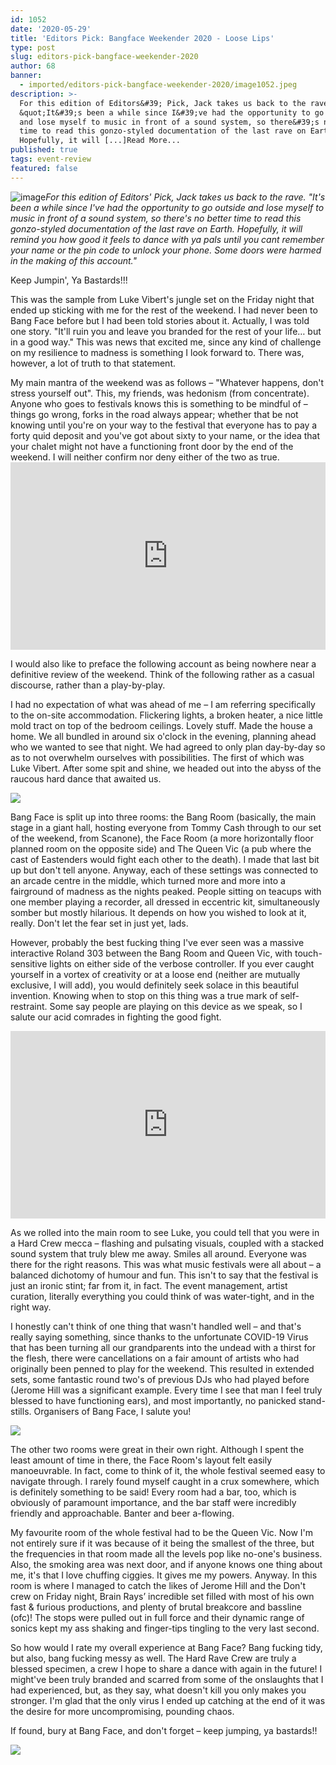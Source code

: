 ```yaml
---
id: 1052
date: '2020-05-29'
title: 'Editors Pick: Bangface Weekender 2020 - Loose Lips'
type: post
slug: editors-pick-bangface-weekender-2020
author: 68
banner:
  - imported/editors-pick-bangface-weekender-2020/image1052.jpeg
description: >-
  For this edition of Editors&#39; Pick, Jack takes us back to the rave.
  &quot;It&#39;s been a while since I&#39;ve had the opportunity to go outside
  and lose myself to music in front of a sound system, so there&#39;s no better
  time to read this gonzo-styled documentation of the last rave on Earth.
  Hopefully, it will [...]Read More...
published: true
tags: event-review
featured: false
---
```

![image](../imported/editors-pick-bangface-weekender-2020/image1052.jpeg)_For this edition of Editors' Pick, Jack takes us back to the rave. "It's been a while since I've had the opportunity to go outside and lose myself to music in front of a sound system, so there's no better time to read this gonzo-styled documentation of the last rave on Earth. Hopefully, it will remind you how good it feels to dance with ya pals until you cant remember your name or the pin code to unlock your phone. Some doors were harmed in the making of this account."_

Keep Jumpin', Ya Bastards!!! 

This was the sample from Luke Vibert's jungle set on the Friday night that ended up sticking with me for the rest of the weekend. I had never been to Bang Face before but I had been told stories about it. Actually, I was told one story. "It'll ruin you and leave you branded for the rest of your life… but in a good way." This was news that excited me, since any kind of challenge on my resilience to madness is something I look forward to. There was, however, a lot of truth to that statement.

My main mantra of the weekend was as follows – "Whatever happens, don't stress yourself out". This, my friends, was hedonism (from concentrate). Anyone who goes to festivals knows this is something to be mindful of – things go wrong, forks in the road always appear; whether that be not knowing until you're on your way to the festival that everyone has to pay a forty quid deposit and you've got about sixty to your name, or the idea that your chalet might not have a functioning front door by the end of the weekend. I will neither confirm nor deny either of the two as true.<iframe width='100%' height='300' scrolling='no' frameborder='no' allow='autoplay' src='https://w.soundcloud.com/player/?url=https%3A//api.soundcloud.com/tracks/780392422&color=%23ff5500&auto_play=false&hide_related=false&show_comments=true&show_user=true&show_reposts=false&show_teaser=true'></iframe>

I would also like to preface the following account as being nowhere near a definitive review of the weekend. Think of the following rather as a casual discourse, rather than a play-by-play.

I had no expectation of what was ahead of me – I am referring specifically to the on-site accommodation. Flickering lights, a broken heater, a nice little mold tract on top of the bedroom ceilings. Lovely stuff. Made the house a home. We all bundled in around six o'clock in the evening, planning ahead who we wanted to see that night. We had agreed to only plan day-by-day so as to not overwhelm ourselves with possibilities. The first of which was Luke Vibert. After some spit and shine, we headed out into the abyss of the raucous hard dance that awaited us.

![](/wp-content/uploads/live/img/wysiwyg/5e80a04acb905.jpg)

Bang Face is split up into three rooms: the Bang Room (basically, the main stage in a giant hall, hosting everyone from Tommy Cash through to our set of the weekend, from Scanone), the Face Room (a more horizontally floor planned room on the opposite side) and The Queen Vic (a pub where the cast of Eastenders would fight each other to the death). I made that last bit up but don't tell anyone. Anyway, each of these settings was connected to an arcade centre in the middle, which turned more and more into a fairground of madness as the nights peaked. People sitting on teacups with one member playing a recorder, all dressed in eccentric kit, simultaneously somber but mostly hilarious. It depends on how you wished to look at it, really. Don't let the fear set in just yet, lads.

However, probably the best fucking thing I've ever seen was a massive interactive Roland 303 between the Bang Room and Queen Vic, with touch-sensitive lights on either side of the verbose controller. If you ever caught yourself in a vortex of creativity or at a loose end (neither are mutually exclusive, I will add), you would definitely seek solace in this beautiful invention. Knowing when to stop on this thing was a true mark of self-restraint. Some say people are playing on this device as we speak, so I salute our acid comrades in fighting the good fight.

<iframe width='100%' height='300' scrolling='no' frameborder='no' allow='autoplay' src='http://www.youtube.com/embed/_sD5iD7lZyw?wmode=opaque'></iframe>

As we rolled into the main room to see Luke, you could tell that you were in a Hard Crew mecca – flashing and pulsating visuals, coupled with a stacked sound system that truly blew me away. Smiles all around. Everyone was there for the right reasons. This was what music festivals were all about – a balanced dichotomy of humour and fun. This isn't to say that the festival is just an ironic stint; far from it, in fact. The event management, artist curation, literally everything you could think of was water-tight, and in the right way. 

I honestly can't think of one thing that wasn't handled well – and that's really saying something, since thanks to the unfortunate COVID-19 Virus that has been turning all our grandparents into the undead with a thirst for the flesh, there were cancellations on a fair amount of artists who had originally been penned to play for the weekend. This resulted in extended sets, some fantastic round two's of previous DJs who had played before (Jerome Hill was a significant example. Every time I see that man I feel truly blessed to have functioning ears), and most importantly, no panicked stand-stills. Organisers of Bang Face, I salute you!

![](/wp-content/uploads/live/img/wysiwyg/5e7f6ced0ad48.jpg)

The other two rooms were great in their own right. Although I spent the least amount of time in there, the Face Room's layout felt easily manoeuvrable. In fact, come to think of it, the whole festival seemed easy to navigate through. I rarely found myself caught in a crux somewhere, which is definitely something to be said! Every room had a bar, too, which is obviously of paramount importance, and the bar staff were incredibly friendly and approachable. Banter and beer a-flowing.

My favourite room of the whole festival had to be the Queen Vic. Now I'm not entirely sure if it was because of it being the smallest of the three, but the frequencies in that room made all the levels pop like no-one's business. Also, the smoking area was next door, and if anyone knows one thing about me, it's that I love chuffing ciggies. It gives me my powers. Anyway. In this room is where I managed to catch the likes of Jerome Hill and the Don't crew on Friday night, Brain Rays’ incredible set filled with most of his own fast & furious productions, and plenty of brutal breakcore and bassline (ofc)! The stops were pulled out in full force and their dynamic range of sonics kept my ass shaking and finger-tips tingling to the very last second.

So how would I rate my overall experience at Bang Face? Bang fucking tidy, but also, bang fucking messy as well. The Hard Rave Crew are truly a blessed specimen, a crew I hope to share a dance with again in the future! I might've been truly branded and scarred from some of the onslaughts that I had experienced, but, as they say, what doesn't kill you only makes you stronger. I'm glad that the only virus I ended up catching at the end of it was the desire for more uncompromising, pounding chaos. 

If found, bury at Bang Face, and don't forget – keep jumping, ya bastards!!

![](/wp-content/uploads/live/img/wysiwyg/5e80a05e10fcc.jpg)